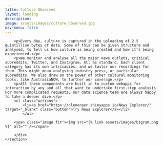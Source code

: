 ```yaml
---
title: Culture Observed
layout: landing
description:
image: assets/images/culture_observed.jpg
nav-menu: false
---
```


<!-- Main -->
<div id="main">
	<!-- One -->
	<section id="one">
		<div class="inner">
	
		<p>Every day, culture is captured in the uploading of 2.5 quintillion bytes of data. Some of this can be given structure and analysed, to tell us how culture is being created and how it’s being experienced.</p>
		<p>We monitor and analyse all the major news outlets, critical subreddits, Twitter, and Instagram. All as standard. Each client category has its own intricacies, and we tailor our recordings for them. This might mean analysing industry press, or particular subreddits. We also draw on the power of other cultural monitoring tools, like AustraliaNOW, to further our coverage.</p>
		<p>All these components are built in to custom webapps for interaction by any and all that want to undertake first-step analysis. For more complicated requests, our data science team are always happy to take a deeper dive.</p>
		<ul class="actions">
			<li><a href="https://clemenger.shinyapps.io/News_Explorer/" target="_blank" class="button">Try News Explorer</a></li>
			</ul>

		<span class="image fit"><img src="{% link assets/images/bigram.png %}" alt="" /></span>

		</div>
	</section>
</div>
